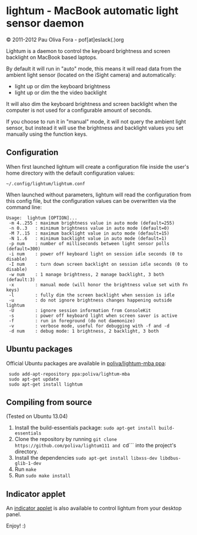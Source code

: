 lightum - MacBook automatic light sensor daemon
===============================================

&copy; 2011-2012 Pau Oliva Fora - pof[at]eslack(.)org


Lightum is a daemon to control the keyboard brightness and screen backlight on
MacBook based laptops.

By default it will run in "auto" mode, this means it will read data from the
ambient light sensor (located on the iSight camera) and automatically:

- light up or dim the keyboard brightness 
- light up or dim the the video backlight 

It will also dim the keyboard brightness and screen backlight when the computer
is not used for a configurable amount of seconds.

If you choose to run it in "manual" mode, it will not query the ambient light
sensor, but instead it will use the brightness and backlight values you set
manually using the function keys.


Configuration
-------------

When first launched lightum will create a configuration file inside the user's
home directory with the default configuration values:

    ~/.config/lightum/lightum.conf

When launched without parameters, lightum will read the configuration from this
config file, but the configuration values can be overwritten via the command line:

    Usage:  lightum [OPTION]...
     -m 4..255 : maximum brightness value in auto mode (default=255)
     -n 0..3   : minimum brightness value in auto mode (default=0)
     -M 7..15  : maximum backlight value in auto mode (default=15)
     -N 1..6   : minimum backlight value in auto mode (default=1)
     -p num    : number of milliseconds between light sensor polls (default=300)
     -i num    : power off keyboard light on session idle seconds (0 to disable)
     -I num    : turn down screen backlight on session idle seconds (0 to disable)
     -w num    : 1 manage brightness, 2 manage backlight, 3 both (default:3)
     -x        : manual mode (will honor the brightness value set with Fn keys)
     -l        : fully dim the screen backlight when session is idle
     -u        : do not ignore brightness changes happening outside lightum
     -U        : ignore session information from ConsoleKit
     -s        : power off keyboard light when screen saver is active
     -f        : run in foreground (do not daemonize)
     -v        : verbose mode, useful for debugging with -f and -d
     -d num    : debug mode: 1 brightness, 2 backlight, 3 both



Ubuntu packages
---------------
Official Ubuntu packages are available in [poliva/lightum-mba ppa](https://launchpad.net/~poliva/+archive/lightum-mba):

     sudo add-apt-repository ppa:poliva/lightum-mba
     sudo apt-get update
     sudo apt-get install lightum
     
Compiling from source
---------------------
(Tested on Ubuntu 13.04)

  1. Install the build-essentials package: ```sudo apt-get install build-essentials```
  2. Clone the repository by running ```git clone https://github.com/poliva/lightum111 and ```cd``` into the project's directory.
  3. Install the dependencies ```sudo apt-get install libxss-dev libdbus-glib-1-dev```
  4. Run ```make```
  5. Run ```sudo make install```

Indicator applet
----------------
An [indicator applet](https://github.com/poliva/lightum-indicator) is also available
to control lightum from your desktop panel.


Enjoy! :)
